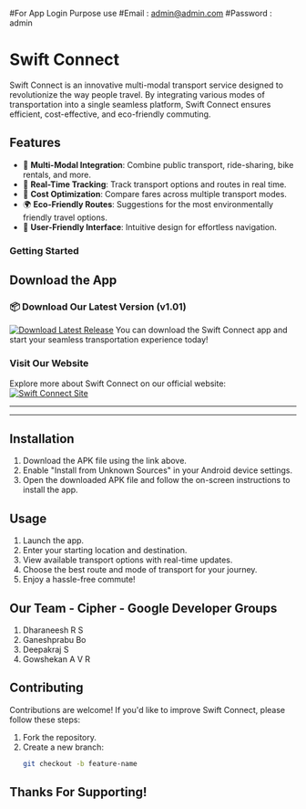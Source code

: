 #For App Login Purpose use
#Email : admin@admin.com
#Password : admin
# Swift Connect

Swift Connect is an innovative multi-modal transport service designed to revolutionize the way people travel. By integrating various modes of transportation into a single seamless platform, Swift Connect ensures efficient, cost-effective, and eco-friendly commuting.

## Features

- 🚌 **Multi-Modal Integration**: Combine public transport, ride-sharing, bike rentals, and more.
- 📍 **Real-Time Tracking**: Track transport options and routes in real time.
- 💸 **Cost Optimization**: Compare fares across multiple transport modes.
- 🌍 **Eco-Friendly Routes**: Suggestions for the most environmentally friendly travel options.
- 📲 **User-Friendly Interface**: Intuitive design for effortless navigation.

### Getting Started

## Download the App

### 📦 Download Our Latest Version (v1.01)

[![Download Latest Release](https://img.shields.io/badge/Download-Latest%20Version-blue)](https://github.com/Dharaneesh20/Swift_Connect/releases/latest)
You can download the Swift Connect app and start your seamless transportation experience today!

### Visit Our Website

Explore more about Swift Connect on our official website:  
[![Swift Connect Site](https://img.shields.io/badge/Click-Me%20-Green)](https://dharaneesh20.github.io/Swift_Connect/)

---

---

## Installation

1. Download the APK file using the link above.
2. Enable "Install from Unknown Sources" in your Android device settings.
3. Open the downloaded APK file and follow the on-screen instructions to install the app.

## Usage

1. Launch the app.
2. Enter your starting location and destination.
3. View available transport options with real-time updates.
4. Choose the best route and mode of transport for your journey.
5. Enjoy a hassle-free commute!

## Our Team - Cipher - Google Developer Groups

1. Dharaneesh R S
2. Ganeshprabu Bo
3. Deepakraj S
4. Gowshekan A V R

## Contributing

Contributions are welcome! If you'd like to improve Swift Connect, please follow these steps:

1. Fork the repository.
2. Create a new branch:
   ```bash
   git checkout -b feature-name
## Thanks For Supporting!
